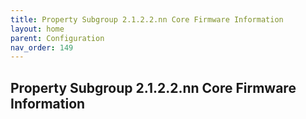 ```yaml
---
title: Property Subgroup 2.1.2.2.nn Core Firmware Information
layout: home
parent: Configuration
nav_order: 149
---
```


## Property Subgroup 2.1.2.2.nn Core Firmware Information

##
